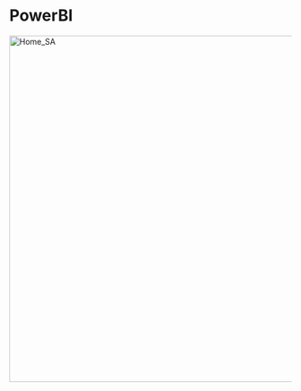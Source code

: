 # PowerBI
<img width="618" alt="Home_SA" src="https://github.com/gouravjain77/PowerBI/assets/152005778/d9a08588-81d4-483d-8f7a-2364ed3f31d1">
